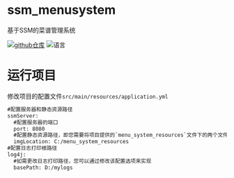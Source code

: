 # ssm_menusystem
基于SSM的菜谱管理系统


[![github仓库](https://img.shields.io/badge/GitHub-yellow.svg?style=social&logo=github)](https://github.com/MysticalDream/ssm_menusystem)
![语言](https://img.shields.io/badge/language-java-brightgreen.svg?style=flat)

# 运行项目
修改项目的配置文件`src/main/resources/application.yml`

```xml
#配置服务器和静态资源路径
ssmServer:
  #配置服务器的端口
  port: 8080 
  #配置静态资源路径，即您需要将项目提供的`menu_system_resources`文件下的两个文件`avatar和menu_img`放到`imgLocation`所配置的路径
  imgLocation: C:/menu_system_resources 
#配置日志打印根路径
log4j:
  #如需更改日志打印路径，您可以通过修改该配置选项来实现
  basePath: D:/mylogs 

```

# 
